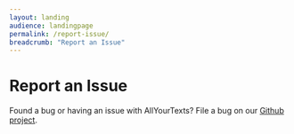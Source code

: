 ```yaml
---
layout: landing
audience: landingpage
permalink: /report-issue/
breadcrumb: "Report an Issue"
---
```


<div class="page type-page status-publish hentry">
  <h1 class="entry-title">Report an Issue</h1>
  <div class="entry-content">
    <p>Found a bug or having an issue with AllYourTexts? File a bug on our <a href="https://github.com/AllYourTexts/AllYourTexts/issues" onclick="_gaq.push(['_trackEvent', 'outbound-article', 'https://github.com/AllYourTexts/AllYourTexts/issues', 'Github project']);">Github project</a>.</p>
  </div>
  <!-- .entry-content -->
</div>
